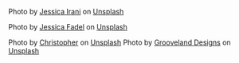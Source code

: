 Photo by <a href="https://unsplash.com/@jsscuhwashere?utm_source=unsplash&utm_medium=referral&utm_content=creditCopyText">Jessica Irani</a> on <a href="https://unsplash.com/photos/sILAaAZbgtw?utm_source=unsplash&utm_medium=referral&utm_content=creditCopyText">Unsplash</a>

Photo by <a href="https://unsplash.com/@jessicalfadel?utm_source=unsplash&utm_medium=referral&utm_content=creditCopyText">Jessica Fadel</a> on <a href="https://unsplash.com/photos/SH4GNXNj1RA?utm_source=unsplash&utm_medium=referral&utm_content=creditCopyText">Unsplash</a>

Photo by <a href="https://unsplash.com/@kismet?utm_source=unsplash&utm_medium=referral&utm_content=creditCopyText">Christopher</a> on <a href="https://unsplash.com/photos/4raYy7dY2yw?utm_source=unsplash&utm_medium=referral&utm_content=creditCopyText">Unsplash</a>
Photo by <a href="https://unsplash.com/es/@groovelanddesigns?utm_source=unsplash&utm_medium=referral&utm_content=creditCopyText">Grooveland Designs</a> on <a href="https://unsplash.com/photos/zjoydJb17mE?utm_source=unsplash&utm_medium=referral&utm_content=creditCopyText">Unsplash</a>
